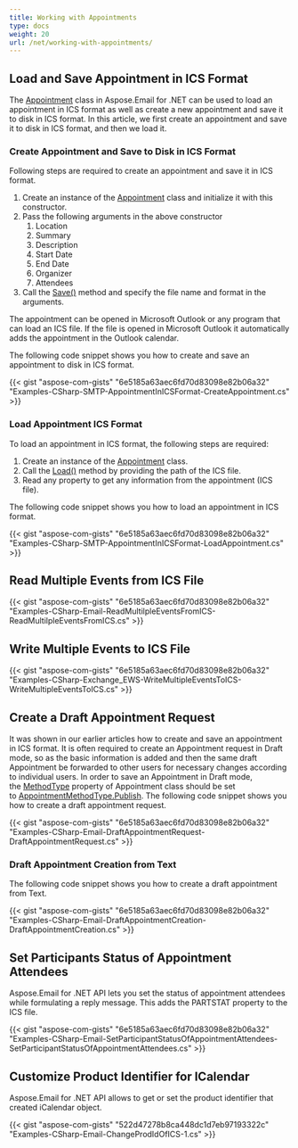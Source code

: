 ```yaml
---
title: Working with Appointments
type: docs
weight: 20
url: /net/working-with-appointments/
---
```


## **Load and Save Appointment in ICS Format**
The [Appointment](https://reference.aspose.com/email/net/aspose.email.calendar/appointment) class in Aspose.Email for .NET can be used to load an appointment in ICS format as well as create a new appointment and save it to disk in ICS format. In this article, we first create an appointment and save it to disk in ICS format, and then we load it.
### **Create Appointment and Save to Disk in ICS Format**
Following steps are required to create an appointment and save it in ICS format.

1. Create an instance of the [Appointment](https://reference.aspose.com/email/net/aspose.email.calendar/appointment) class and initialize it with this constructor.
1. Pass the following arguments in the above constructor
   1. Location
   1. Summary
   1. Description
   1. Start Date
   1. End Date
   1. Organizer
   1. Attendees
1. Call the [Save()](https://reference.aspose.com/email/net/aspose.email.calendar/appointment/methods/save/index) method and specify the file name and format in the arguments.

The appointment can be opened in Microsoft Outlook or any program that can load an ICS file. If the file is opened in Microsoft Outlook it automatically adds the appointment in the Outlook calendar.

The following code snippet shows you how to create and save an appointment to disk in ICS format.



{{< gist "aspose-com-gists" "6e5185a63aec6fd70d83098e82b06a32" "Examples-CSharp-SMTP-AppointmentInICSFormat-CreateAppointment.cs" >}}
### **Load Appointment ICS Format**
To load an appointment in ICS format, the following steps are required:

1. Create an instance of the [Appointment](https://reference.aspose.com/email/net/aspose.email.calendar/appointment) class.
1. Call the [Load()](https://reference.aspose.com/email/net/aspose.email.calendar/appointment/methods/load/index) method by providing the path of the ICS file.
1. Read any property to get any information from the appointment (ICS file).

The following code snippet shows you how to load an appointment in ICS format.



{{< gist "aspose-com-gists" "6e5185a63aec6fd70d83098e82b06a32" "Examples-CSharp-SMTP-AppointmentInICSFormat-LoadAppointment.cs" >}}
## **Read Multiple Events from ICS File**
{{< gist "aspose-com-gists" "6e5185a63aec6fd70d83098e82b06a32" "Examples-CSharp-Email-ReadMultilpleEventsFromICS-ReadMultilpleEventsFromICS.cs" >}}
## **Write Multiple Events to ICS File**
{{< gist "aspose-com-gists" "6e5185a63aec6fd70d83098e82b06a32" "Examples-CSharp-Exchange_EWS-WriteMultipleEventsToICS-WriteMultipleEventsToICS.cs" >}}
## **Create a Draft Appointment Request**
It was shown in our earlier articles how to create and save an appointment in ICS format. It is often required to create an Appointment request in Draft mode, so as the basic information is added and then the same draft Appointment be forwarded to other users for necessary changes according to individual users. In order to save an Appointment in Draft mode, the [MethodType](https://reference.aspose.com/email/net/aspose.email.calendar/appointment/properties/methodtype) property of Appointment class should be set to [AppointmentMethodType.Publish](https://reference.aspose.com/email/net/aspose.email.calendar/appointmentmethodtype). The following code snippet shows you how to create a draft appointment request.

{{< gist "aspose-com-gists" "6e5185a63aec6fd70d83098e82b06a32" "Examples-CSharp-Email-DraftAppointmentRequest-DraftAppointmentRequest.cs" >}}
### **Draft Appointment Creation from Text**
The following code snippet shows you how to create a draft appointment from Text. 

{{< gist "aspose-com-gists" "6e5185a63aec6fd70d83098e82b06a32" "Examples-CSharp-Email-DraftAppointmentCreation-DraftAppointmentCreation.cs" >}}
## **Set Participants Status of Appointment Attendees**
Aspose.Email for .NET API lets you set the status of appointment attendees while formulating a reply message. This adds the PARTSTAT property to the ICS file.

{{< gist "aspose-com-gists" "6e5185a63aec6fd70d83098e82b06a32" "Examples-CSharp-Email-SetParticipantStatusOfAppointmentAttendees-SetParticipantStatusOfAppointmentAttendees.cs" >}}
## **Customize Product Identifier for ICalendar**
Aspose.Email for .NET API allows to get or set the product identifier that created iCalendar object.

{{< gist "aspose-com-gists" "522d47278b8ca448dc1d7eb97193322c" "Examples-CSharp-Email-ChangeProdIdOfICS-1.cs" >}}
